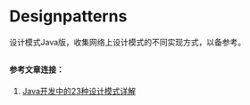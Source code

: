 # Designpatterns
设计模式Java版，收集网络上设计模式的不同实现方式，以备参考。

##

#### 参考文章连接：
1. [Java开发中的23种设计模式详解](http://zz563143188.iteye.com/blog/1847029)